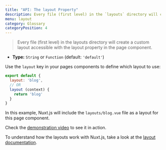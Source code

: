 ```yaml
---
title: "API: The layout Property"
description: Every file (first level) in the `layouts` directory will create a custom layout accessible with the layout property in the page component.
menu: layout
category: Glossary
categoryPosition: 4
---
```


> Every file (first level) in the layouts directory will create a custom layout accessible with the layout property in the page component.

- **Type:** `String` or `Function` (default: `'default'`)

Use the `layout` key in your pages components to define which layout to use:

```js
export default {
  layout: 'blog',
  // OR
  layout (context) {
    return 'blog'
  }
}
```

In this example, Nuxt.js will include the `layouts/blog.vue` file as a layout for this page component.

Check the [demonstration video](https://www.youtube.com/watch?v=YOKnSTp7d38) to see it in action.

To understand how the layouts work with Nuxt.js, take a look at the [layout documentation](/guide/views#layouts).
